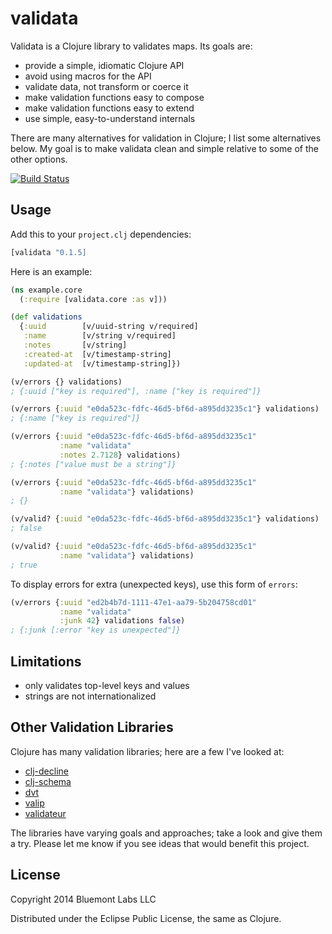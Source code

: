 validata
========

Validata is a Clojure library to validates maps. Its goals are:

  * provide a simple, idiomatic Clojure API
  * avoid using macros for the API
  * validate data, not transform or coerce it
  * make validation functions easy to compose
  * make validation functions easy to extend
  * use simple, easy-to-understand internals

There are many alternatives for validation in Clojure; I list some
alternatives below. My goal is to make validata clean and simple relative to
some of the other options.

[![Build Status](https://travis-ci.org/bluemont/validata.png)](https://travis-ci.org/bluemont/validata)

Usage
-----

Add this to your `project.clj` dependencies:

```clojure
[validata "0.1.5]
```

Here is an example:

```clojure
(ns example.core
  (:require [validata.core :as v]))

(def validations
  {:uuid        [v/uuid-string v/required]
   :name        [v/string v/required]
   :notes       [v/string]
   :created-at  [v/timestamp-string]
   :updated-at  [v/timestamp-string]})

(v/errors {} validations)
; {:uuid ["key is required"], :name ["key is required"]}

(v/errors {:uuid "e0da523c-fdfc-46d5-bf6d-a895dd3235c1"} validations)
; {:name ["key is required"]}

(v/errors {:uuid "e0da523c-fdfc-46d5-bf6d-a895dd3235c1"
           :name "validata"
           :notes 2.7128} validations)
; {:notes ["value must be a string"]}

(v/errors {:uuid "e0da523c-fdfc-46d5-bf6d-a895dd3235c1"
           :name "validata"} validations)
; {}

(v/valid? {:uuid "e0da523c-fdfc-46d5-bf6d-a895dd3235c1"} validations)
; false

(v/valid? {:uuid "e0da523c-fdfc-46d5-bf6d-a895dd3235c1"
           :name "validata"} validations)
; true
```

To display errors for extra (unexpected keys), use this form of `errors`:

```clojure
(v/errors {:uuid "ed2b4b7d-1111-47e1-aa79-5b204758cd01"
           :name "validata"
           :junk 42} validations false)
; {:junk [:error "key is unexpected"]}

```


Limitations
-----------

  * only validates top-level keys and values
  * strings are not internationalized


Other Validation Libraries
--------------------------

Clojure has many validation libraries; here are a few I've looked at:

* [clj-decline][clj-decline]
* [clj-schema][clj-schema]
* [dvt][dvt]
* [valip][valip]
* [validateur][validateur]

The libraries have varying goals and approaches; take a look and give them a try. Please let me know if you see ideas that would benefit this project.

[clj-decline]: https://github.com/joodie/clj-decline
[clj-schema]: https://github.com/runa-dev/clj-schema
[dvt]: https://github.com/clpe04/dvt
[validateur]: https://github.com/michaelklishin/validateur
[valip]: https://github.com/cemerick/valip


License
-------

Copyright 2014 Bluemont Labs LLC

Distributed under the Eclipse Public License, the same as Clojure.
